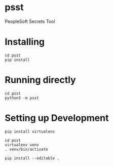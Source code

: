 # psst
PeopleSoft Secrets Tool

# Installing
```
cd psst
pip install
```

# Running directly
```
cd psst
python3 -m psst
```

# Setting up Development
```
pip install virtualenv 

cd psst
virtualenv venv
. venv/bin/activate

pip install --editable .
```
